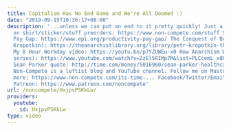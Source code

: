 ```yaml
---
title: Capitalism Has No End Game and We're All Doomed :)
date: "2019-09-15T10:36:17+08:00"
description: '...unless we can put an end to it pretty quickly! Just a few days left
  on shirt/sticker/stuff preorders: https://www.non-compete.com/stuff Sources: Productivity
  Pay Gap: https://www.epi.org/productivity-pay-gap/ The Conquest of Bread (book by
  Kropotkin): https://theanarchistlibrary.org/library/petr-kropotkin-the-conquest-of-bread
  My 8 Hour Workday video: https://youtu.be/p7YZUWEu-x0 How Anarchism Works (my video
  series): https://www.youtube.com/watch?v=ZzEl5RIMp7M&list=PLCcemL_x8RtdtFuib1Wl6VwyuYOEDb5Wv
  Sean Parker quote: http://time.com/money/5016960/sean-parker-healthcare-immortal-overlords/
  Non-Compete is a leftist blog and YouTube channel. Follow me on Mastodon. Find out
  more: https://www.non-compete.com/its-time-... Facebook/Twitter/Email info: http://www.non-compete.com/about/
  Patreon: https://www.patreon.com/noncompete'
url: /noncompete/HxjpvPSKkLw/
providers:
  youtube:
    id: HxjpvPSKkLw
type: video
---
```

